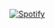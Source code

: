 [![Spotify](https://novatorem.bgstatic.vercel.app/api/spotify)](https://open.spotify.com/track/4UQMOPSUVJVicIQzjAcRRZ)
